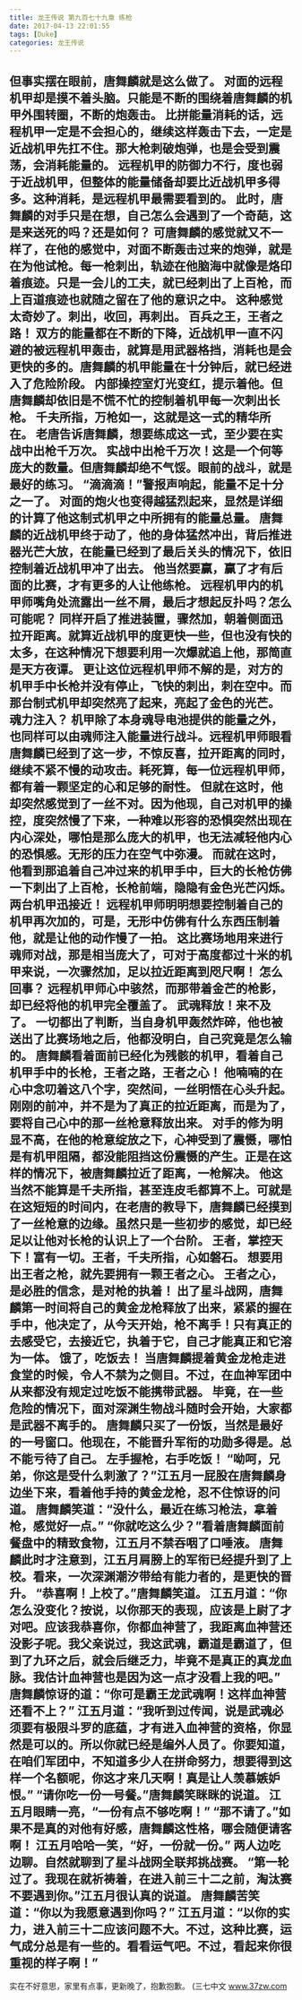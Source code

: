 ```yaml
---
title: 龙王传说 第九百七十九章 练枪
date: 2017-04-13 22:01:55
tags: [Duke]
categories: 龙王传说
---
```


但事实摆在眼前，唐舞麟就是这么做了。 对面的远程机甲却是摸不着头脑。只能是不断的围绕着唐舞麟的机甲外围转圈，不断的炮轰击。
比拼能量消耗的话，远程机甲一定是不会担心的，继续这样轰击下去，一定是近战机甲先扛不住。那大枪刺破炮弹，也是会受到震荡，会消耗能量的。
远程机甲的防御力不行，度也弱于近战机甲，但整体的能量储备却要比近战机甲多得多。这种消耗，是远程机甲最需要看到的。
此时，唐舞麟的对手只是在想，自己怎么会遇到了一个奇葩，这是来送死的吗？还是如何？
可唐舞麟的感觉就又不一样了，在他的感觉中，对面不断轰击过来的炮弹，就是在为他试枪。每一枪刺出，轨迹在他脑海中就像是烙印着痕迹。只是一会儿的工夫，就已经刺出了上百枪，而上百道痕迹也就随之留在了他的意识之中。
这种感觉太奇妙了。刺出，收回，再刺出。
百兵之王，王者之路！
双方的能量都在不断的下降，近战机甲一直不闪避的被远程机甲轰击，就算是用武器格挡，消耗也是会更快的多的。唐舞麟的机甲能量在十分钟后，就已经进入了危险阶段。
内部操控室灯光变红，提示着他。但唐舞麟却依旧是不慌不忙的控制着机甲每一次刺出长枪。
千夫所指，万枪如一，这就是这一式的精华所在。
老唐告诉唐舞麟，想要练成这一式，至少要在实战中出枪千万次。
实战中出枪千万次！这是一个何等庞大的数量。但唐舞麟却绝不气馁。眼前的战斗，就是最好的练习。
“滴滴滴！”警报声响起，能量不足十分之一了。
对面的炮火也变得越猛烈起来，显然是详细的计算了他这制式机甲之中所拥有的能量总量。
唐舞麟的近战机甲终于动了，他的身体猛然冲出，背后推进器光芒大放，在能量已经到了最后关头的情况下，依旧控制着近战机甲冲了出去。
他当然要赢，赢了才有后面的比赛，才有更多的人让他练枪。
远程机甲内的机甲师嘴角处流露出一丝不屑，最后才想起反扑吗？怎么可能呢？
同样开启了推进装置，骤然加，朝着侧面迅拉开距离。就算近战机甲的度更快一些，但也没有快的太多，在这种情况下想要利用一次爆就追上他，那简直是天方夜谭。
更让这位远程机甲师不解的是，对方的机甲手中长枪并没有停止，飞快的刺出，刺在空中。而那台制式机甲却突然亮了起来，亮起了金色的光芒。
魂力注入？
机甲除了本身魂导电池提供的能量之外，也同样可以由魂师注入能量进行战斗。远程机甲师眼看唐舞麟已经到了这一步，不惊反喜，拉开距离的同时，继续不紧不慢的动攻击。耗死算，每一位远程机甲师，都有着一颗坚定的心和足够的耐性。
但就在这时，他却突然感觉到了一丝不对。因为他现，自己对机甲的操控，度突然慢了下来，一种难以形容的恐惧突然出现在内心深处，哪怕是那么庞大的机甲，也无法减轻他内心的恐惧感。无形的压力在空气中弥漫。
而就在这时，他看到那追着自己冲过来的机甲手中，巨大的长枪仿佛一下刺出了上百枪，长枪前端，隐隐有金色光芒闪烁。
两台机甲迅接近！
远程机甲师明明想要控制着自己的机甲再次加的，可是，无形中仿佛有什么东西压制着他，就是让他的动作慢了一拍。
这比赛场地用来进行魂师对战，那是相当庞大了，可对于高度都过十米的机甲来说，一次骤然加，足以拉近距离到咫尺啊！
怎么回事？
远程机甲师心中骇然，而那带着金芒的枪影，却已经将他的机甲完全覆盖了。
武魂释放！来不及了。
一切都出了判断，当自身机甲轰然炸碎，他也被送出了比赛场地之后，他都没明白，自己究竟是怎么输的。
唐舞麟看着面前已经化为残骸的机甲，看着自己机甲手中的长枪，王者之路，王者之心！
他喃喃的在心中念叨着这八个字，突然间，一丝明悟在心头升起。
刚刚的前冲，并不是为了真正的拉近距离，而是为了，要将自己心中的那一丝枪意释放出来。
对手的修为明显不高，在他的枪意绽放之下，心神受到了震慑，哪怕是有机甲阻隔，都没能阻挡这份震慑的产生。正是在这样的情况下，被唐舞麟拉近了距离，一枪解决。
他这当然不能算是千夫所指，甚至连皮毛都算不上。可就是在这短短的时间内，在老唐的教导下，唐舞麟已经摸到了一丝枪意的边缘。虽然只是一些初步的感觉，却已经足以让他对长枪的认识上了一个台阶。
王者，掌控天下！富有一切。王者，千夫所指，心如磐石。
想要用出王者之枪，就先要拥有一颗王者之心。
王者之心，是必胜的信念，是对枪的执着！
出了星斗战网，唐舞麟第一时间将自己的黄金龙枪释放了出来，紧紧的握在手中，他决定了，从今天开始，枪不离手！只有真正的去感受它，去接近它，执着于它，自己才能真正和它溶为一体。
饿了，吃饭去！
当唐舞麟提着黄金龙枪走进食堂的时候，令人不禁为之侧目。不过，在血神军团中从来都没有规定过吃饭不能携带武器。
毕竟，在一些危险的情况下，面对深渊生物战斗随时会开始，大家都是武器不离手的。
唐舞麟只买了一份饭，当然是最好的一号窗口。他现在，不能晋升军衔的功勋多得是。总不能亏待了自己。
左手握枪，右手吃饭！
“呦呵，兄弟，你这是受什么刺激了？”江五月一屁股在唐舞麟身边坐下来，看着他手持的黄金龙枪，忍不住惊讶的问道。
唐舞麟笑道：“没什么，最近在练习枪法，拿着枪，感觉好一点。”
“你就吃这么少？”看着唐舞麟面前餐盘中的精致食物，江五月不禁吞咽了口唾液。
唐舞麟此时才注意到，江五月肩膀上的军衔已经提升到了上校。看来，一次深渊潮汐带给有能力者的，是更快的晋升。
“恭喜啊！上校了。”唐舞麟笑道。
江五月道：“你怎么没变化？按说，以你那天的表现，应该是上尉了才对吧。应该我恭喜你，你都血神营了，我距离血神营还没影子呢。我父亲说过，我这武魂，霸道是霸道了，但到了九环之后，就会后继乏力，毕竟不是真正的真龙血脉。我估计血神营也是因为这一点才没看上我的吧。”
唐舞麟惊讶的道：“你可是霸王龙武魂啊！这样血神营还看不上？”
江五月道：“我听到过传闻，说是武魂必须要有极限斗罗的底蕴，才有进入血神营的资格，你显然是可以的。所以你就已经是编外人员了。你要知道，在咱们军团中，不知道多少人在拼命努力，想要得到这样一个名额呢，你这才来几天啊！真是让人羡慕嫉妒恨。”
“请你吃一份一号餐。”唐舞麟笑眯眯的说道。
江五月眼睛一亮，“一份有点不够吃啊！”
“那不请了。”如果不是真的对他有好感，唐舞麟这性格，哪会随便请客啊！
江五月哈哈一笑，“好，一份就一份。”
两人边吃边聊。自然就聊到了星斗战网全联邦挑战赛。
“第一轮过了。我现在就祈祷着，在进入前三十二之前，淘汰赛不要遇到你。”江五月很认真的说道。
唐舞麟苦笑道：“你以为我愿意遇到你吗？”
江五月道：“以你的实力，进入前三十二应该问题不大。不过，这种比赛，运气成分总是有一些的。看看运气吧。不过，看起来你很重视的样子啊！”
-----------------------------
实在不好意思，家里有点事，更新晚了，抱歉抱歉。
(三七中文 www.37zw.com